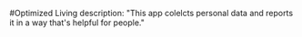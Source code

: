 #Optimized Living
description: "This app colelcts personal data and reports it in a way that's helpful for people."